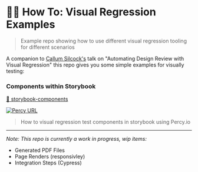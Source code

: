 # 👨‍🎨 How To: Visual Regression Examples

> Example repo showing how to use different visual regression tooling for different scenarios

A companion to [Callum Silcock's](https://csi.lk) talk on "Automating Design Review with Visual Regression" this repo gives you some simple examples for visually testing:

### Components within Storybook

[📂 storybook-components](./examples/storybook-components/README.md)

[![Percy URL](https://percy.io/static/images/percy-badge.svg)](https://percy.io/csilk/storybook-components)

> How to visual regression test components in storybook using Percy.io

---

_Note: This repo is currently a work in progress, wip items:_

- Generated PDF Files
- Page Renders (responsivley)
- Integration Steps (Cypress)
